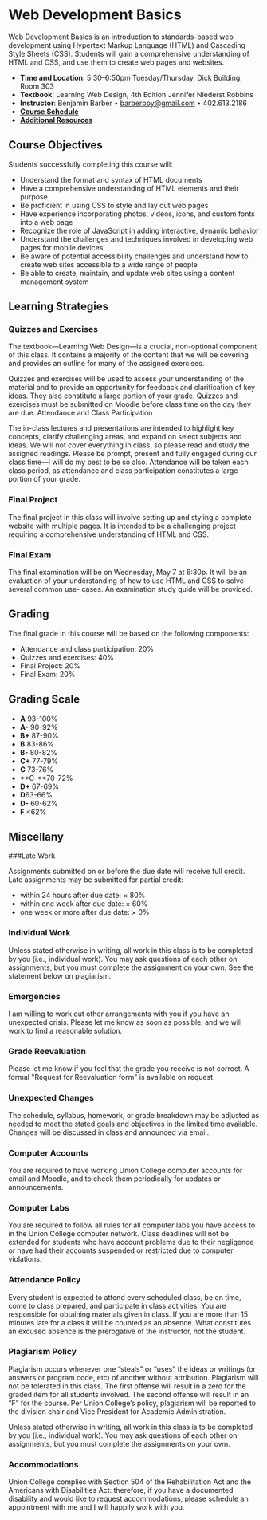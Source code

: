 # Web Development Basics

Web Development Basics is an introduction to standards-based web development using Hypertext Markup Language (HTML) and Cascading Style Sheets (CSS). Students will gain a comprehensive understanding of HTML and CSS, and use them to create web pages and websites.

* **Time and Location**: 5:30–6:50pm Tuesday/Thursday, Dick Building, Room 303 
* **Textbook**: Learning Web Design, 4th Edition Jennifer Niederst Robbins 
* **Instructor**: Benjamin Barber • barberboy@gmail.com • 402.613.2186
* [**Course Schedule**](./Course_Schedule.md)
* [**Additional Resources**](./Resources.md)

## Course Objectives

Students successfully completing this course will:

- Understand the format and syntax of HTML documents
- Have a comprehensive understanding of HTML elements and their purpose
- Be proficient in using CSS to style and lay out web pages
- Have experience incorporating photos, videos, icons, and custom fonts into a web page
- Recognize the role of JavaScript in adding interactive, dynamic behavior
- Understand the challenges and techniques involved in developing web pages for mobile devices
- Be aware of potential accessibility challenges and understand how to create web sites accessible to a wide range of people
- Be able to create, maintain, and update web sites using a content management system

## Learning Strategies

### Quizzes and Exercises
The textbook—Learning Web Design—is a crucial, non-optional component of this class. It contains a majority of the content that we will be covering and provides an outline for many of the assigned exercises.

Quizzes and exercises will be used to assess your understanding of the material and to provide an opportunity for feedback and clarification of key ideas. They also constitute a large portion of your grade. Quizzes and exercises must be submitted on Moodle before class time on the day they are due.
Attendance and Class Participation

The in-class lectures and presentations are intended to highlight key concepts, clarify challenging areas, and expand on select subjects and ideas. We will not cover everything in class, so please read and study the assigned readings. Please be prompt, present and fully engaged during our class time—I will do my best to be so also. Attendance will be taken each class period, as attendance and class participation constitutes a large portion of your grade.

### Final Project
The final project in this class will involve setting up and styling a complete website with multiple pages. It is intended to be a challenging project requiring a comprehensive understanding of HTML and CSS.

### Final Exam

The final examination will be on Wednesday, May 7 at 6:30p. It will be an evaluation of your understanding of how to use HTML and CSS to solve several common use- cases. An examination study guide will be provided.

## Grading

The final grade in this course will be based on the following components:

- Attendance and class participation: 20%
- Quizzes and exercises: 40%
- Final Project: 20%
- Final Exam: 20%

## Grading Scale
- **A** 93-100%
- **A-** 90-92%
- **B+** 87-90%
- **B** 83-86%
- **B-** 80-82%
- **C+** 77-79%
- **C** 73-76%
- **C-**70-72%
- **D+** 67-69%
- **D**63-66%
- **D-** 60-62%
- **F** <62%

## Miscellany

###Late Work

Assignments submitted on or before the due date will receive full credit. Late 
assignments may be submitted for partial credit:

- within 24 hours after due date: × 80%
- within one week after due date: × 60%
- one week or more after due date: × 0%

### Individual Work

Unless stated otherwise in writing, all work in this class is to be completed by you (i.e., individual work). You may ask questions of each other on assignments, but you must complete the assignment on your own. See the statement below on plagiarism.

### Emergencies
I am willing to work out other arrangements with you if you have an unexpected crisis. Please let me know as soon as possible, and we will work to find a reasonable solution.

### Grade Reevaluation
Please let me know if you feel that the grade you receive is not correct. A formal "Request for Reevaluation form" is available on request.

### Unexpected Changes
The schedule, syllabus, homework, or grade breakdown may be adjusted as needed to meet the stated goals and objectives in the limited time available. Changes will be discussed in class and announced via email.

### Computer Accounts
You are required to have working Union College computer accounts for email and Moodle, and to check them periodically for updates or announcements.

### Computer Labs
You are required to follow all rules for all computer labs you have access to in the Union College computer network. Class deadlines will not be extended for students who have account problems due to their negligence or have had their accounts suspended or restricted due to computer violations.

### Attendance Policy
Every student is expected to attend every scheduled class, be on time, come to class prepared, and participate in class activities. You are responsible for obtaining materials given in class. If you are more than 15 minutes late for a class it will be counted as an absence. What constitutes an excused absence is the prerogative of the instructor, not the student.

### Plagiarism Policy
Plagiarism occurs whenever one “steals” or “uses” the ideas or writings (or answers or program code, etc) of another without attribution. Plagiarism will not be tolerated in this class. The first offense will result in a zero for the graded item for all students involved. The second offense will result in an “F” for the course. Per Union College’s policy, plagiarism will be reported to the division chair and Vice President for Academic Administration.

Unless stated otherwise in writing, all work in this class is to be completed by you (i.e., individual work). You may ask questions of each other on assignments, but you must complete the assignments on your own.

### Accommodations

Union College complies with Section 504 of the Rehabilitation Act and the Americans with Disabilities Act: therefore, if you have a documented disability and would like to request accommodations, please schedule an appointment with me and I will happily work with you.
